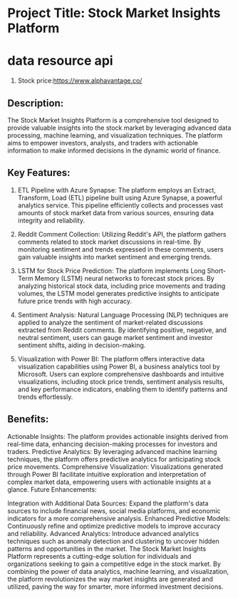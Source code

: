 # Project Title: Stock Market Insights Platform
# data resource api 
1. Stock price:https://www.alphavantage.co/

## Description:
The Stock Market Insights Platform is a comprehensive tool designed to provide valuable insights into the stock market by leveraging advanced data processing, machine learning, and visualization techniques.
The platform aims to empower investors, analysts, and traders with actionable information to make informed decisions in the dynamic world of finance.

## Key Features:
1. ETL Pipeline with Azure Synapse: The platform employs an Extract, Transform, Load (ETL) pipeline built using Azure Synapse, a powerful analytics service. This pipeline efficiently collects and processes vast      amounts of stock market data from various sources, ensuring data integrity and reliability.

2. Reddit Comment Collection: Utilizing Reddit's API, the platform gathers comments related to stock market discussions in real-time. By monitoring sentiment and trends expressed in these comments, users gain        valuable insights into market sentiment and emerging trends.

3. LSTM for Stock Price Prediction: The platform implements Long Short-Term Memory (LSTM) neural networks to forecast stock prices. By analyzing historical stock data, including price movements and trading  volumes, the LSTM model generates predictive insights to anticipate future price trends with high accuracy.

4. Sentiment Analysis: Natural Language Processing (NLP) techniques are applied to analyze the sentiment of market-related discussions extracted from Reddit comments. By identifying positive, negative, and neutral sentiment, users can gauge market sentiment and investor sentiment shifts, aiding in decision-making.

5. Visualization with Power BI: The platform offers interactive data visualization capabilities using Power BI, a business analytics tool by Microsoft. Users can explore comprehensive dashboards and intuitive visualizations, including stock price trends, sentiment analysis results, and key performance indicators, enabling them to identify patterns and trends effortlessly.

## Benefits:
Actionable Insights: The platform provides actionable insights derived from real-time data, enhancing decision-making processes for investors and traders.
Predictive Analytics: By leveraging advanced machine learning techniques, the platform offers predictive analytics for anticipating stock price movements.
Comprehensive Visualization: Visualizations generated through Power BI facilitate intuitive exploration and interpretation of complex market data, empowering users with actionable insights at a glance.
Future Enhancements:

Integration with Additional Data Sources: Expand the platform's data sources to include financial news, social media platforms, and economic indicators for a more comprehensive analysis.
Enhanced Predictive Models: Continuously refine and optimize predictive models to improve accuracy and reliability.
Advanced Analytics: Introduce advanced analytics techniques such as anomaly detection and clustering to uncover hidden patterns and opportunities in the market.
The Stock Market Insights Platform represents a cutting-edge solution for individuals and organizations seeking to gain a competitive edge in the stock market. By combining the power of data analytics, machine 
learning, and visualization, the platform revolutionizes the way market insights are generated and utilized, paving the way for smarter, more informed investment decisions.
